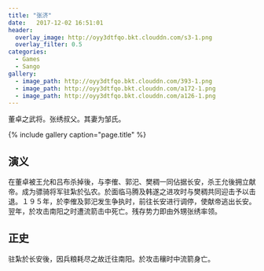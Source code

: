 ```yaml
---
title: "张济"
date:   2017-12-02 16:51:01
header:
  overlay_image: http://oyy3dtfqo.bkt.clouddn.com/s3-1.png
  overlay_filter: 0.5
categories:
  - Games
  - Sango
gallery:
  - image_path: http://oyy3dtfqo.bkt.clouddn.com/393-1.png
  - image_path: http://oyy3dtfqo.bkt.clouddn.com/a172-1.png
  - image_path: http://oyy3dtfqo.bkt.clouddn.com/a126-1.png
---
```


董卓之武将。张绣叔父。其妻为邹氏。

{% include gallery caption="page.title" %}

## 演义

在董卓被王允和吕布杀掉後，与李傕、郭汜、樊稠一同佔据长安，杀王允後拥立献帝。成为骠骑将军驻紮於弘农。於面临马腾及韩遂之进攻时与樊稠共同迎击予以击退。１９５年，於李傕及郭汜发生争执时，前往长安进行调停，使献帝逃出长安。翌年，於攻击南阳之时遭流箭击中死亡。残存势力即由外甥张绣率领。

## 正史

驻紮於长安後，因兵粮耗尽之故迁往南阳。於攻击穰时中流箭身亡。